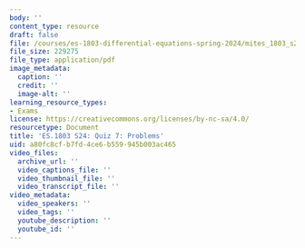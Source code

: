```yaml
---
body: ''
content_type: resource
draft: false
file: /courses/es-1803-differential-equations-spring-2024/mites_1803_s24_quiz7.pdf
file_size: 229275
file_type: application/pdf
image_metadata:
  caption: ''
  credit: ''
  image-alt: ''
learning_resource_types:
- Exams
license: https://creativecommons.org/licenses/by-nc-sa/4.0/
resourcetype: Document
title: 'ES.1803 S24: Quiz 7: Problems'
uid: a80fc8cf-b7fd-4ce6-b559-945b003ac465
video_files:
  archive_url: ''
  video_captions_file: ''
  video_thumbnail_file: ''
  video_transcript_file: ''
video_metadata:
  video_speakers: ''
  video_tags: ''
  youtube_description: ''
  youtube_id: ''
---
```

